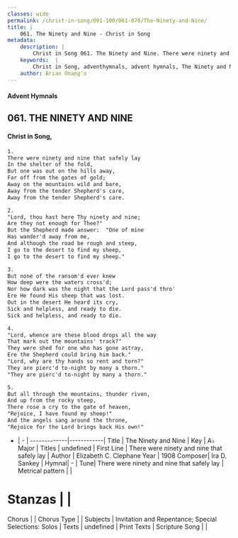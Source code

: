 ```yaml
---
classes: wide
permalink: /christ-in-song/001-100/061-070/The-Ninety-and-Nine/
title: |
    061. The Ninety and Nine - Christ in Song
metadata:
    description: |
        Christ in Song 061. The Ninety and Nine. There were ninety and nine that safely lay In the shelter of the fold, But one was out on the hills away, Far off from the gates of gold; Away on the mountains wild and bare, Away from the tender Shepherd's care, Away from the tender Shepherd's care.
    keywords:  |
        Christ in Song, adventhymnals, advent hymnals, The Ninety and Nine, There were ninety and nine that safely lay. 
    author: Brian Onang'o
---
```


#### Advent Hymnals
## 061. THE NINETY AND NINE
####  Christ in Song,

```txt
1.
There were ninety and nine that safely lay
In the shelter of the fold,
But one was out on the hills away,
Far off from the gates of gold;
Away on the mountains wild and bare,
Away from the tender Shepherd's care,
Away from the tender Shepherd's care.

2.
"Lord, thou hast here Thy ninety and nine;
Are they not enough for Thee?"
But the Shepherd made answer:  "One of mine
Has wander'd away from me,
And although the road be rough and steep,
I go to the desert to find my sheep,
I go to the desert to find my sheep."

3.
But none of the ransom'd ever knew
How deep were the waters cross'd;
Nor how dark was the night that the Lord pass'd thro'
Ere He found His sheep that was lost.
Out in the desert He heard its cry,
Sick and helpless, and ready to die.
Sick and helpless, and ready to die.

4.
"Lord, whence are these blood drops all the way
That mark out the mountains' track?"
They were shed for one who has gone astray,
Ere the Shepherd could bring him back."
"Lord, why are thy hands so rent and torn?"
They are pierc'd to-night by many a thorn."
"They are pierc'd to-night by many a thorn."

5.
But all through the mountains, thunder riven,
And up from the rocky steep,
There rose a cry to the gate of heaven,
"Rejoice, I have found my sheep!"
And the angels sang around the throne,
"Rejoice for the Lord brings back His own!"

```

- |   -  |
-------------|------------|
Title | The Ninety and Nine |
Key | A♭ Major |
Titles | undefined |
First Line | There were ninety and nine that safely lay |
Author | Elizabeth C. Clephane
Year | 1908
Composer| Ira D. Sankey |
Hymnal|  - |
Tune| There were ninety and nine that safely lay |
Metrical pattern | |
# Stanzas |  |
Chorus |  |
Chorus Type |  |
Subjects | Invitation and Repentance; Special Selections: Solos |
Texts | undefined |
Print Texts | 
Scripture Song |  |
    
